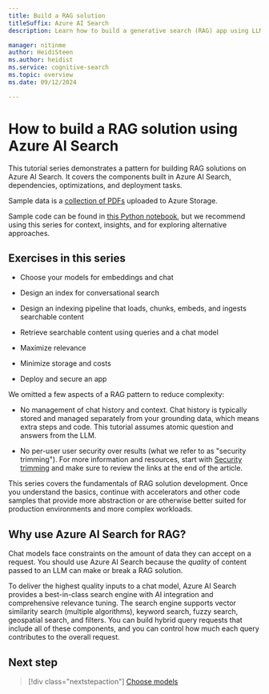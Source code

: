 ```yaml
---
title: Build a RAG solution
titleSuffix: Azure AI Search
description: Learn how to build a generative search (RAG) app using LLMs and your proprietary grounding data in Azure AI Search.

manager: nitinme
author: HeidiSteen
ms.author: heidist
ms.service: cognitive-search
ms.topic: overview
ms.date: 09/12/2024

---
```


# How to build a RAG solution using Azure AI Search

This tutorial series demonstrates a pattern for building RAG solutions on Azure AI Search. It covers the components built in Azure AI Search, dependencies, optimizations, and deployment tasks.

Sample data is a [collection of PDFs](https://github.com/Azure-Samples/azure-search-sample-data/tree/main/nasa-e-book/earth_book_2019_text_pages) uploaded to Azure Storage.

Sample code can be found in [this Python notebook](https://github.com/Azure-Samples/azure-search-python-samples/blob/main/Tutorial-RAG/Tutorial-rag.ipynb), but we recommend using this series for context, insights, and for exploring alternative approaches.

## Exercises in this series

- Choose your models for embeddings and chat

- Design an index for conversational search

- Design an indexing pipeline that loads, chunks, embeds, and ingests searchable content

- Retrieve searchable content using queries and a chat model

- Maximize relevance

- Minimize storage and costs

- Deploy and secure an app

We omitted a few aspects of a RAG pattern to reduce complexity:

- No management of chat history and context. Chat history is typically stored and managed separately from your grounding data, which means extra steps and code. This tutorial assumes atomic question and answers from the LLM.

- No per-user user security over results (what we refer to as "security trimming"). For more information and resources, start with [Security trimming](search-security-trimming-for-azure-search.md) and make sure to review the links at the end of the article.

This series covers the fundamentals of RAG solution development. Once you understand the basics, continue with accelerators and other code samples that provide more abstraction or are otherwise better suited for production environments and more complex workloads.

## Why use Azure AI Search for RAG?

Chat models face constraints on the amount of data they can accept on a request. You should use Azure AI Search because the *quality* of content passed to an LLM can make or break a RAG solution. 

To deliver the highest quality inputs to a chat model, Azure AI Search provides a best-in-class search engine with AI integration and comprehensive relevance tuning. The search engine supports vector similarity search (multiple algorithms), keyword search, fuzzy search, geospatial search, and filters. You can build hybrid query requests that include all of these components, and you can control how much each query contributes to the overall request.

## Next step

> [!div class="nextstepaction"]
> [Choose models](tutorial-rag-build-solution-models.md)